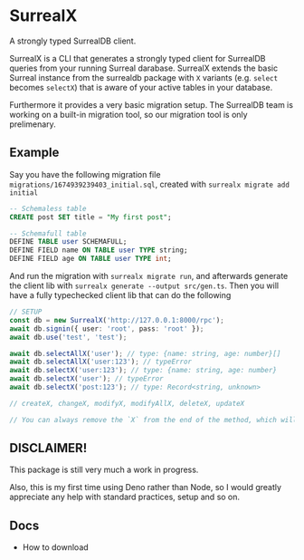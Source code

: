 # SurrealX

A strongly typed SurrealDB client.

SurrealX is a CLI that generates a strongly typed client for SurrealDB queries from your running Surreal darabase. SurrealX extends the basic Surreal instance from the surrealdb package with `X` variants (e.g. `select` becomes `selectX`) that is aware of your active tables in your database.

Furthermore it provides a very basic migration setup. The SurrealDB team is working on a built-in migration tool, so our migration tool is only prelimenary.

## Example

Say you have the following migration file `migrations/1674939239403_initial.sql`, created with `surrealx migrate add initial`

```sql
-- Schemaless table
CREATE post SET title = "My first post";

-- Schemafull table
DEFINE TABLE user SCHEMAFULL;
DEFINE FIELD name ON TABLE user TYPE string;
DEFINE FIELD age ON TABLE user TYPE int;
```

And run the migration with `surrealx migrate run`, and afterwards generate the client lib with `surrealx generate --output src/gen.ts`. Then you will have a fully typechecked client lib that can do the following

```typescript
// SETUP
const db = new SurrealX('http://127.0.0.1:8000/rpc');
await db.signin({ user: 'root', pass: 'root' });
await db.use('test', 'test');

await db.selectAllX('user'); // type: {name: string, age: number}[]
await db.selectAllX('user:123'); // typeError
await db.selectX('user:123'); // type: {name: string, age: number}
await db.selectX('user'); // typeError
await db.selectX('post:123'); // type: Record<string, unknown>

// createX, changeX, modifyX, modifyAllX, deleteX, updateX

// You can always remove the `X` from the end of the method, which will use the built in Surreal method
```

## DISCLAIMER!

This package is still very much a work in progress.

Also, this is my first time using Deno rather than Node, so I would greatly appreciate any help with standard practices, setup and so on.

## Docs

- How to download
